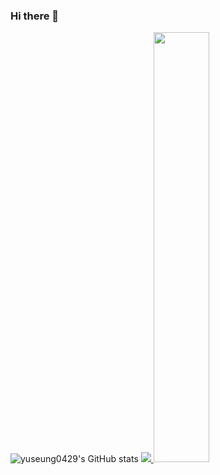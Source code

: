 ### Hi there 👋
![yuseung0429's GitHub stats](https://github-readme-stats.vercel.app/api?username=anuraghazra&show_icons=true&theme=transparent)
<a href="s">
  <img src="https://github-readme-stats.vercel.app/api/top-langs/?username=yuseung0429&exclude_repo=yuseung0429.github.io&layout=compact&theme=tokyonight" />
</a>
<a href="s">
  <img src="https://github-readme-stats.vercel.app/api?username=yuseung0429&theme=tokyonight&show_icons=true" width="42%" />
</a>
<!--
**yuseung0429/yuseung0429** is a ✨ _special_ ✨ repository because its `README.md` (this file) appears on your GitHub profile.

Here are some ideas to get you started:

- 🔭 I’m currently working on ...
- 🌱 I’m currently learning ...
- 👯 I’m looking to collaborate on ...
- 🤔 I’m looking for help with ...
- 💬 Ask me about ...
- 📫 How to reach me: ...
- 😄 Pronouns: ...
- ⚡ Fun fact: ...
-->

